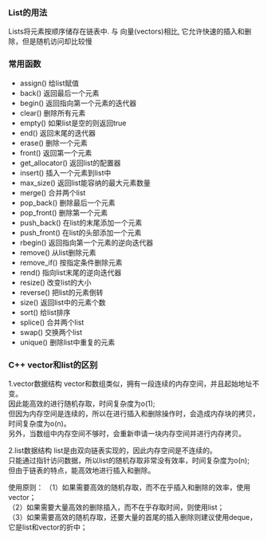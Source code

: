 ### List的用法 ###
Lists将元素按顺序储存在链表中. 与 向量(vectors)相比, 它允许快速的插入和删除，但是随机访问却比较慢

### 常用函数 ###
* assign() 给list赋值   
* back() 返回最后一个元素   
* begin() 返回指向第一个元素的迭代器   
* clear() 删除所有元素 
* empty() 如果list是空的则返回true 
* end() 返回末尾的迭代器 
* erase() 删除一个元素 
* front() 返回第一个元素 
* get_allocator() 返回list的配置器 
* insert() 插入一个元素到list中 
* max_size() 返回list能容纳的最大元素数量 
* merge() 合并两个list 
* pop_back() 删除最后一个元素 
* pop_front() 删除第一个元素 
* push_back() 在list的末尾添加一个元素 
* push_front() 在list的头部添加一个元素 
* rbegin() 返回指向第一个元素的逆向迭代器 
* remove() 从list删除元素 
* remove_if() 按指定条件删除元素 
* rend() 指向list末尾的逆向迭代器 
* resize() 改变list的大小 
* reverse() 把list的元素倒转 
* size() 返回list中的元素个数 
* sort() 给list排序 
* splice() 合并两个list 
* swap() 交换两个list 
* unique() 删除list中重复的元素

### C++ vector和list的区别 ###
1.vector数据结构
vector和数组类似，拥有一段连续的内存空间，并且起始地址不变。  
因此能高效的进行随机存取，时间复杂度为o(1);  
但因为内存空间是连续的，所以在进行插入和删除操作时，会造成内存块的拷贝，时间复杂度为o(n)。  
另外，当数组中内存空间不够时，会重新申请一块内存空间并进行内存拷贝。  

2.list数据结构
list是由双向链表实现的，因此内存空间是不连续的。  
只能通过指针访问数据，所以list的随机存取非常没有效率，时间复杂度为o(n);  
但由于链表的特点，能高效地进行插入和删除。  

 使用原则：
（1）如果需要高效的随机存取，而不在乎插入和删除的效率，使用vector；  
（2）如果需要大量高效的删除插入，而不在乎存取时间，则使用list；  
（3）如果需要高效的随机存取，还要大量的首尾的插入删除则建议使用deque，它是list和vector的折中；  
